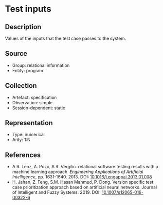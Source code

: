 # Test inputs

## Description

Values of the inputs that the test case passes to the system.

## Source

* Group: relational information
* Entity: program

## Collection

* Artefact: specification
* Observation: simple
* Session-dependent: static

## Representation

* Type: numerical
* Arity: 1:N

## References

* A.R. Lenz, A. Pozo, S.R. Vergilio. relational software testing results with a machine learning approach. *Engineering Applications of Artificial Intelligence*, pp. 1631-1640. 2013. DOI: [10.1016/j.engappai.2013.01.008](https://www.doi.org/10.1016/j.engappai.2013.01.008)
* H. Jahan, Z. Feng, S.M. Hasan Mahmud, P. Dong. Version specific test case prioritization approach based on artificial neural networks. Journal of Intelligent and Fuzzy Systems. 2019. DOI: [10.1007/s12065-019-00322-6](https://www.doi.org/10.1007/s12065-019-00322-6)
